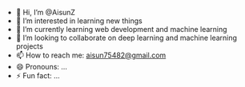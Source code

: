 - 👋 Hi, I’m @AisunZ
- 👀 I’m interested in learning new things
- 🌱 I’m currently learning web development and machine learning
- 💞️ I’m looking to collaborate on deep learning and machine learning projects
- 📫 How to reach me: aisun75482@gmail.com
- 😄 Pronouns: ...
- ⚡ Fun fact: ...

<!---
AisunZ/AisunZ is a ✨ special ✨ repository because its `README.md` (this file) appears on your GitHub profile.
You can click the Preview link to take a look at your changes.
--->

